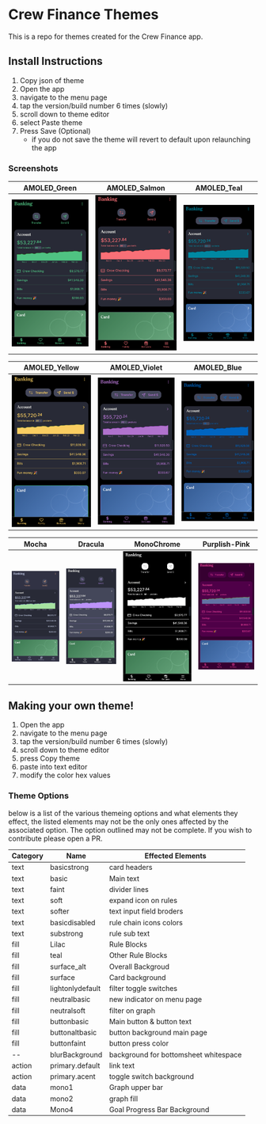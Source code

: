 # Crew Finance Themes

This is a repo for themes created for the Crew Finance app.

## Install Instructions

1. Copy json of theme
2. Open the app
3. navigate to the menu page
4. tap the version/build number 6 times (slowly)
5. scroll down to theme editor
6. select Paste theme
7. Press Save (Optional)
   - if you do not save the theme will revert to default upon relaunching the app
  
### Screenshots

|AMOLED_Green | AMOLED_Salmon | AMOLED_Teal |
|--|--|--|
| ![alt](https://github.com/deathblade666/crew_themes/blob/d7885b0a93b8a23cb97cc97dfefc918c327521c4/screenshots/AMOLED_green.png)|![alt](https://github.com/deathblade666/crew_themes/blob/d7885b0a93b8a23cb97cc97dfefc918c327521c4/screenshots/AMOLED_salmon.png)|![alt](https://github.com/deathblade666/crew_themes/blob/b97a5c739e813b0562af8c17a4e03c7732b8ea53/screenshots/AMLOED_teal.png)|

|AMOLED_Yellow|AMOLED_Violet|AMOLED_Blue|
|--|--|--|
|![alt](https://github.com/deathblade666/crew_themes/blob/b97a5c739e813b0562af8c17a4e03c7732b8ea53/screenshots/AMOLED_yellow.png)|![alt](https://github.com/deathblade666/crew_themes/blob/bbc710ccc950e28e8f577476d3f77bc02e48550e/screenshots/AMOLED_violet.png)|![alt](https://github.com/deathblade666/crew_themes/blob/34af454e96eb861812c5b930953f7b7617d25264/screenshots/AMLOED_Blue.png)|

|Mocha |Dracula | MonoChrome | Purplish-Pink|
|--|--|--|--|
|![alt](https://github.com/deathblade666/crew_themes/blob/d7885b0a93b8a23cb97cc97dfefc918c327521c4/screenshots/mocha.png)|![alt](https://github.com/deathblade666/crew_themes/blob/d7885b0a93b8a23cb97cc97dfefc918c327521c4/screenshots/dracula.png)|![alt](https://github.com/deathblade666/crew_themes/blob/d7885b0a93b8a23cb97cc97dfefc918c327521c4/screenshots/monochrome.png)|![alt](https://github.com/deathblade666/crew_themes/blob/684b9e73ddcf449e72055ee891b3a716e28ae109/screenshots/purpleish_pink.png)|

## Making your own theme!

1. Open the app
2. navigate to the menu page
3. tap the version/build number 6 times (slowly)
4. scroll down to theme editor
5. press Copy theme
6. paste into text editor
7. modify the color hex values

### Theme Options

below is a list of the various themeing options and what elements they effect, the listed elements may not be the only ones affected by the associated option. The option outlined may not be complete. If you wish to contribute please open a PR.

|Category|Name|Effected Elements|
|--|--|--|
|text|basicstrong|card headers|
|text|basic|Main text|
|text|faint|divider lines|
|text|soft|expand icon on rules|
|text|softer|text input field broders|
|text|basicdisabled| rule chain icons colors|
|text|substrong|rule sub text|
|fill|Lilac|Rule Blocks|
|fill|teal|Other Rule Blocks|
|fill|surface_alt|Overall Backgroud|
|fill|surface|Card background|
|fill|lightonlydefault|filter toggle switches|
|fill|neutralbasic|new indicator on menu page|
|fill|neutralsoft|filter on graph|
|fill|buttonbasic|Main button  & button text|
|fill|buttonaltbasic|button background main page|
|fill|buttonfaint|button press color|
|--|blurBackground| background for bottomsheet whitespace|
|action|primary.default|link text|
|action|primary.acent|toggle switch background|
|data|mono1|Graph upper bar|
|data|mono2|graph fill|
|data|Mono4|Goal Progress Bar Background|






